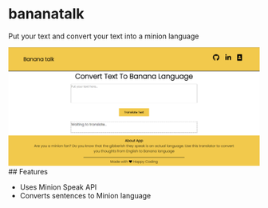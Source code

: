# bananatalk
Put your text and convert your text into a minion language 

<img src="./banana.png" />
## Features

- Uses Minion Speak API
- Converts sentences to Minion language
